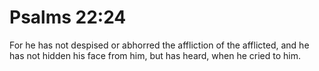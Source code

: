 # Psalms 22:24

For he has not despised or abhorred the affliction of the afflicted, and he has not hidden his face from him, but has heard, when he cried to him.
